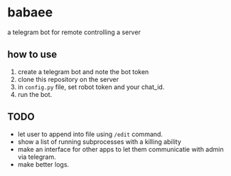 # babaee
a telegram bot for remote controlling a server

## how to use

1. create a telegram bot and note the bot token
2. clone this repository on the server
3. in `config.py` file, set robot token and your chat_id.
4. run the bot.

## TODO

- let user to append into file using `/edit` command.
- show a list of running subprocesses with a killing ability
- make an interface for other apps to let them communicatie with admin via telegram.
- make better logs.
